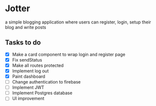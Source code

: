 # Jotter
a simple blogging application where users can register, login, setup their blog and write posts

## Tasks to do
- [x] Make a card component to wrap login and register page
- [x] Fix sendStatus
- [x] Make all routes protected
- [x] Implement log out
- [x] Paint dashboard
- [ ] Change authentication to firebase
- [ ] Implement JWT
- [ ] Implement Postgres database
- [ ] UI improvement